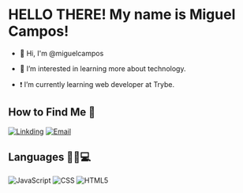 # HELLO THERE! My name is Miguel Campos!

* :wave: Hi, I'm @miguelcampos

* :eyes: I’m interested in learning more about technology.

* :exclamation: I’m currently learning web developer at Trybe.

## How to Find Me :wind_chime:

[![Linkding](https://img.shields.io/badge/LinkedIn-0077B5?style=for-the-badge&logo=linkedin&logoColor=white)](https://www.linkedin.com/in/miguel-campos-6b7243203/)
[![Email](https://img.shields.io/badge/Microsoft_Outlook-0078D4?style=for-the-badge&logo=microsoft-outlook&logoColor=white)](mailto:1hamander@gmail.com)


## Languages 👨‍💻💻 

![JavaScript](https://img.shields.io/badge/JavaScript-F7DF1E?style=for-the-badge&logo=javascript&logoColor=black)
![CSS](https://img.shields.io/badge/CSS3-1572B6?style=for-the-badge&logo=css3&logoColor=white)
![HTML5](https://img.shields.io/badge/HTML5-E34F26?style=for-the-badge&logo=html5&logoColor=white)
